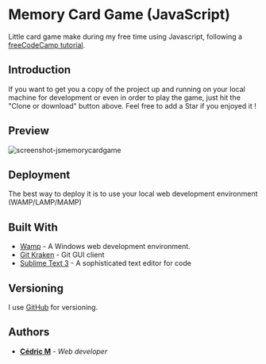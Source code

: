 # Memory Card Game (JavaScript)

Little card game make during my free time using Javascript, following a [freeCodeCamp tutorial](https://www.freecodecamp.org/).

## Introduction

If you want to get you a copy of the project up and running on your local machine for development or even in order to play the game, just hit the "Clone or download" button above. Feel free to add a Star if you enjoyed it !

## Preview

![screenshot-jsmemorycardgame](https://user-images.githubusercontent.com/19567048/44313284-28702f80-a406-11e8-8c1e-91d630ae784a.png)

## Deployment

The best way to deploy it is to use your local web development environment (WAMP/LAMP/MAMP)

## Built With

* [Wamp](http://www.wampserver.com/en/) - A Windows web development environment.
* [Git Kraken](https://www.gitkraken.com/) - Git GUI client
* [Sublime Text 3](https://www.sublimetext.com/) - A sophisticated text editor for code


## Versioning

I use [GitHub](https://github.com/) for versioning.

## Authors

* **[Cédric M](https://github.com/Cedric-M)** - *Web developer*

